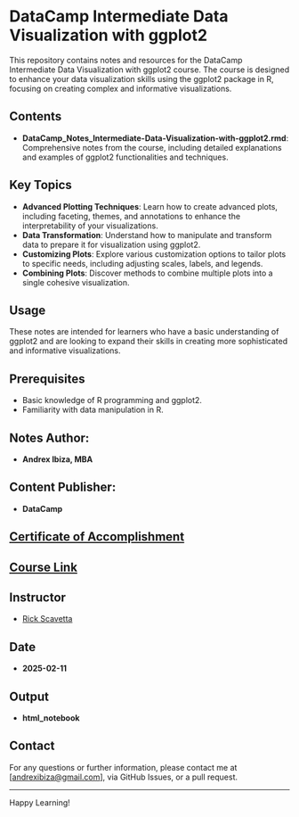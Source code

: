 # DataCamp Intermediate Data Visualization with ggplot2

This repository contains notes and resources for the DataCamp Intermediate Data Visualization with ggplot2 course. The course is designed to enhance your data visualization skills using the ggplot2 package in R, focusing on creating complex and informative visualizations.

## Contents

- **DataCamp_Notes_Intermediate-Data-Visualization-with-ggplot2.rmd**: Comprehensive notes from the course, including detailed explanations and examples of ggplot2 functionalities and techniques.

## Key Topics

- **Advanced Plotting Techniques**: Learn how to create advanced plots, including faceting, themes, and annotations to enhance the interpretability of your visualizations.
- **Data Transformation**: Understand how to manipulate and transform data to prepare it for visualization using ggplot2.
- **Customizing Plots**: Explore various customization options to tailor plots to specific needs, including adjusting scales, labels, and legends.
- **Combining Plots**: Discover methods to combine multiple plots into a single cohesive visualization.

## Usage

These notes are intended for learners who have a basic understanding of ggplot2 and are looking to expand their skills in creating more sophisticated and informative visualizations.

## Prerequisites

- Basic knowledge of R programming and ggplot2.
- Familiarity with data manipulation in R.

## Notes Author: 
- **Andrex Ibiza, MBA**

## Content Publisher: 
- **DataCamp**

## [Certificate of Accomplishment](https://www.datacamp.com/completed/statement-of-accomplishment/course/2836dc56bf6243f48f33a20837ad8374cb88c312)
## [Course Link](https://app.datacamp.com/learn/courses/intermediate-data-visualization-with-ggplot2)
## Instructor 
- [Rick Scavetta](https://www.datacamp.com/instructors/scavetta)

## Date 
- **2025-02-11**

## Output
- **html_notebook**

## Contact

For any questions or further information, please contact me at [andrexibiza@gmail.com], via GitHub Issues, or a pull request.

---

Happy Learning!